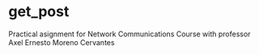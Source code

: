 # get_post
 Practical asignment for Network Communications Course with professor Axel Ernesto Moreno Cervantes

